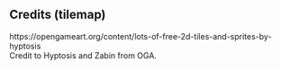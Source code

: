 <h2>Credits (tilemap)</h2>
https://opengameart.org/content/lots-of-free-2d-tiles-and-sprites-by-hyptosis<br/>
Credit to Hyptosis and Zabin from OGA.
